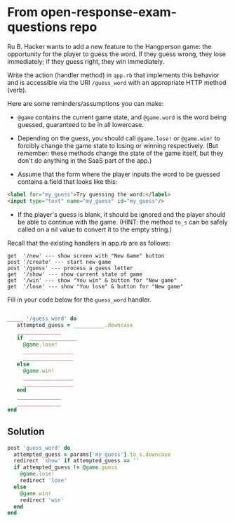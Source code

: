 # From open-response-exam-questions repo


Ru B. Hacker wants to add a new feature to the Hangperson game: the
opportunity for the player to guess the word. If they guess wrong,
they lose immediately; if they guess right, they win immediately.  

Write the action (handler method) in `app.rb` that implements
this behavior and is accessible via the URI `/guess_word` with
an appropriate HTTP method (verb).

Here are some reminders/assumptions you can make:

*  `@game` contains the
    current game state, and `@game.word` is the word being
    guessed, guaranteed to be in all lowercase.
* Depending on the guess, you should call `@game.lose!` or
   `@game.win!` to forcibly change the game state to losing or
   winning respectively.  (But remember: these methods change the state of the game
   itself, but they don't do anything in the SaaS part of the app.)

* Assume that the form where the player inputs the word to be  guessed contains a field that looks like this:

```html
<label for="my_guess">Try guessing the word:</label>
<input type="text" name="my_guess" id="my_guess"/>
```

* If the player's guess is blank, it should be ignored and
       the player should be able to continue with the game.  (HINT:
       the method `to_s` can be safely called on a nil value
       to convert it to the empty string.)
       
Recall that the existing handlers in app.rb are as follows:

```
get  '/new' --- show screen with "New Game" button
post '/create' --- start new game
post '/guess' --- process a guess letter
get  '/show' --- show current state of game
get  '/win' --- show "You win" & button for "New game"
get  '/lose' --- show "You lose" & button for "New game"
```

Fill in your code below for the `guess_word` handler.

```ruby

_____ '/guess_word' do
   attempted_guess = __________.downcase
   ______________
   if  _______________
     @game.lose!
     ________________
     ________________
   else
     @game.win!
     ________________
     ________________
   end
   ______________
   ______________
end
```

## Solution


```ruby
post 'guess_word' do
  attempted_guess = params['my_guess'].to_s.downcase
  redirect 'show' if attempted_guess == ''
  if attempted_guess != @game.guess
    @game.lose!
    redirect 'lose'
  else
    @game.win!
    redirect 'win'
  end
end
```
